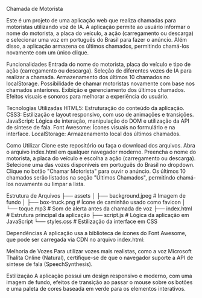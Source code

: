 Chamada de Motorista

Este é um projeto de uma aplicação web que realiza chamadas para motoristas utilizando voz de IA. A aplicação permite ao usuário informar o nome do motorista, a placa do veículo, a ação (carregamento ou descarga) e selecionar uma voz em português do Brasil para fazer o anúncio. Além disso, a aplicação armazena os últimos chamados, permitindo chamá-los novamente com um único clique.

Funcionalidades
Entrada do nome do motorista, placa do veículo e tipo de ação (carregamento ou descarga).
Seleção de diferentes vozes de IA para realizar a chamada.
Armazenamento dos últimos 10 chamados no localStorage.
Possibilidade de chamar motoristas novamente com base nos chamados anteriores.
Exibição e gerenciamento dos últimos chamados.
Efeitos visuais e sonoros para melhorar a experiência do usuário.

Tecnologias Utilizadas
HTML5: Estruturação do conteúdo da aplicação.
CSS3: Estilização e layout responsivo, com uso de animações e transições.
JavaScript: Lógica de interação, manipulação do DOM e utilização da API de síntese de fala.
Font Awesome: Ícones visuais no formulário e na interface.
LocalStorage: Armazenamento local dos últimos chamados.

Como Utilizar
Clone este repositório ou faça o download dos arquivos.
Abra o arquivo index.html em qualquer navegador moderno.
Preencha o nome do motorista, a placa do veículo e escolha a ação (carregamento ou descarga).
Selecione uma das vozes disponíveis em português do Brasil no dropdown.
Clique no botão "Chamar Motorista" para ouvir o anúncio.
Os últimos 10 chamados serão listados na seção "Últimos Chamados", permitindo chamá-los novamente ou limpar a lista.

Estrutura de Arquivos
├── assets
│   ├── background.jpeg      # Imagem de fundo
│   ├── box-truck.png        # Ícone de caminhão usado como favicon
│   └── toque.mp3            # Som de alerta antes da chamada de voz
├── index.html               # Estrutura principal da aplicação
├── script.js                # Lógica da aplicação em JavaScript
└── styles.css               # Estilização da interface em CSS

Dependências
A aplicação usa a biblioteca de ícones do Font Awesome, que pode ser carregada via CDN no arquivo index.html:

<link rel="stylesheet" href="https://cdnjs.cloudflare.com/ajax/libs/font-awesome/6.0.0-beta3/css/all.min.css">

Melhoria de Vozes
Para utilizar vozes mais realistas, como a voz Microsoft Thalita Online (Natural), certifique-se de que o navegador suporte a API de síntese de fala (SpeechSynthesis).

Estilização
A aplicação possui um design responsivo e moderno, com uma imagem de fundo, efeitos de transição ao passar o mouse sobre os botões e uma paleta de cores baseada em verde para os elementos interativos.
